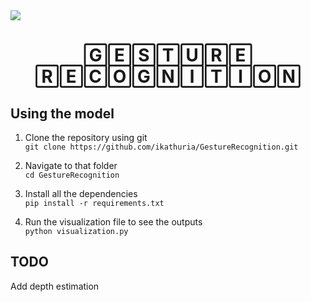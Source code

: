 <img align="center" src="https://researchoutreach.org/wp-content/uploads/2020/05/Celso-de-Melo-Kazunori-Terada-Main-Image.jpg" />

<h1 align="center">🄶🄴🅂🅃🅄🅁🄴 🅁🄴🄲🄾🄶🄽🄸🅃🄸🄾🄽</h1>

## Using the model
1. Clone the repository using git  
`git clone https://github.com/ikathuria/GestureRecognition.git`

2. Navigate to that folder  
`cd GestureRecognition`

3. Install all the dependencies  
`pip install -r requirements.txt`

4. Run the visualization file to see the outputs  
`python visualization.py`

## TODO
Add depth estimation
